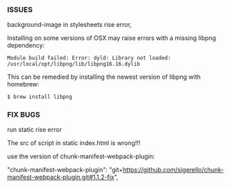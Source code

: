 ### ISSUES

background-image in stylesheets rise error,

Installing on some versions of OSX may raise errors with a missing libpng dependency:


```
Module build failed: Error: dyld: Library not loaded: /usr/local/opt/libpng/lib/libpng16.16.dylib
```

This can be remedied by installing the newest version of libpng with homebrew:

``` bash
$ brew install libpng
```


### FIX BUGS
run static rise error

The src of script in static index.html is wrong!!!

use the version of chunk-manifest-webpack-plugin:

"chunk-manifest-webpack-plugin": "git+https://github.com/sigerello/chunk-manifest-webpack-plugin.git#1.1.2-fix",
